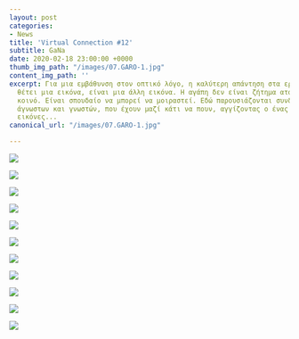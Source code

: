 ```yaml
---
layout: post
categories:
- News
title: 'Virtual Connection #12'
subtitle: GaNa
date: 2020-02-18 23:00:00 +0000
thumb_img_path: "/images/07.GARO-1.jpg"
content_img_path: ''
excerpt: Για μια εμβάθυνση στον οπτικό λόγο, η καλύτερη απάντηση στα ερωτήματα που
  θέτει μια εικόνα, είναι μια άλλη εικόνα. Η αγάπη δεν είναι ζήτημα ατομικό, αλλά
  κοινό. Είναι σπουδαίο να μπορεί να μοιραστεί. Εδώ παρουσιάζονται συνδέσεις φίλων,
  άγνωστων και γνωστών, που έχουν μαζί κάτι να πουν, αγγίζοντας ο ένας τον άλλον με
  εικόνες...
canonical_url: "/images/07.GARO-1.jpg"

---
```

![](/images/bwok-2.jpg)

![](/images/01.GARO-1.jpg)

![](/images/02.GARO_MG_1968-1.jpg)

![](/images/03.GARO-1.jpg)

![](/images/04.GARO_MG_5725.jpg)

![](/images/05.GARO-1.jpg)

![](/images/06.GARO.L1010416-1.jpg)

![](/images/07.GARO-1.jpg)

![](/images/08.GARO_MG_2546-1.jpg)

![](/images/09.GARO-1.jpg)

![](/images/10.GARO_MG_6640-1.jpg)